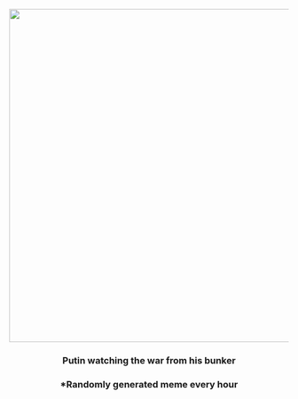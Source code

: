 <p align="center">
        <img src="https://i.redd.it/g43z2reeymm81.gif" width="600" height="600">
        </p>
        <h3 align="center">Putin watching the war from his bunker</h3>
        <h3 align="center">*Randomly generated meme every hour</h3>
    